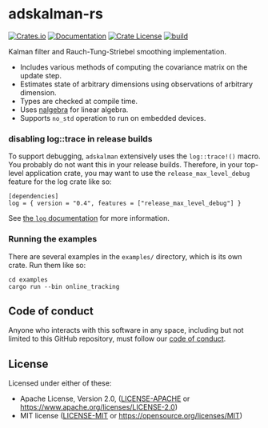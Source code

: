 # adskalman-rs

[![Crates.io](https://img.shields.io/crates/v/adskalman.svg)](https://crates.io/crates/adskalman)
[![Documentation](https://docs.rs/adskalman/badge.svg)](https://docs.rs/adskalman/)
[![Crate License](https://img.shields.io/crates/l/adskalman.svg)](https://crates.io/crates/adskalman)
[![build](https://github.com/strawlab/adskalman-rs/workflows/build/badge.svg?branch=main)](https://github.com/strawlab/adskalman-rs/actions?query=branch%3Amaster)

Kalman filter and Rauch-Tung-Striebel smoothing implementation.

* Includes various methods of computing the covariance matrix on the update step.
* Estimates state of arbitrary dimensions using observations of arbitrary dimension.
* Types are checked at compile time.
* Uses [nalgebra](https://nalgebra.org) for linear algebra.
* Supports `no_std` operation to run on embedded devices.

### disabling log::trace in release builds

To support debugging, `adskalman` extensively uses the `log::trace!()` macro.
You probably do not want this in your release builds. Therefore, in your
top-level application crate, you may want to use the `release_max_level_debug`
feature for the log crate like so:

```
[dependencies]
log = { version = "0.4", features = ["release_max_level_debug"] }
```

See [the `log` documentation](https://docs.rs/log/) for more information.

### Running the examples

There are several examples in the `examples/` directory, which is its own crate.
Run them like so:

```
cd examples
cargo run --bin online_tracking
```

## Code of conduct

Anyone who interacts with this software in any space, including but not limited
to this GitHub repository, must follow our [code of
conduct](code_of_conduct.md).

## License

Licensed under either of these:

 * Apache License, Version 2.0, ([LICENSE-APACHE](LICENSE-APACHE) or
   https://www.apache.org/licenses/LICENSE-2.0)
 * MIT license ([LICENSE-MIT](LICENSE-MIT) or
   https://opensource.org/licenses/MIT)
